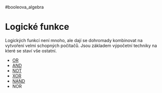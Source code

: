#booleova_algebra
# Logické funkce
Logických funkcí není mnoho, ale dají se dohromady kombinovat na vytvoření velmi schopných počítačů. Jsou základem výpočetní techniky na které se staví vše ostatní.
- [OR](./OR.md)
- [AND](./AND.md)
- [NOT](./NOT.md)
- [XOR](./XOR.md)
- [NAND](./NAND.md)
- NOR